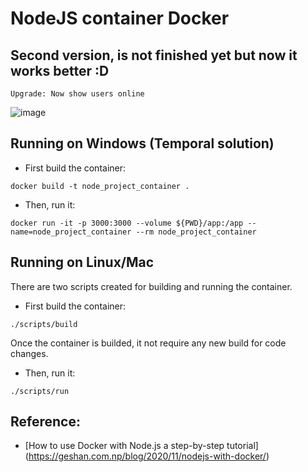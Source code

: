 # NodeJS container Docker

## Second version, is not finished yet but now it works better :D ##

```
Upgrade: Now show users online 
```

![image](https://user-images.githubusercontent.com/92930895/230648092-74518f2d-59d5-454d-8763-f980910886f7.png)


## Running on Windows (Temporal solution) ##
- First build the container:
```
docker build -t node_project_container .
```
- Then, run it:
```
docker run -it -p 3000:3000 --volume ${PWD}/app:/app --name=node_project_container --rm node_project_container
```

## Running on Linux/Mac
There are two scripts created for building and running the container. 
- First build the container:
```
./scripts/build
```
Once the container is builded, it not require any new build for code changes.
- Then, run it:
```
./scripts/run
```

## Reference:
- [How to use Docker with Node.js a step-by-step tutorial] (https://geshan.com.np/blog/2020/11/nodejs-with-docker/)
